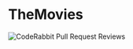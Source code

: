 # TheMovies

![CodeRabbit Pull Request Reviews](https://img.shields.io/coderabbit/prs/github/PeterBech/TheMovies?utm_source=oss&utm_medium=github&utm_campaign=PeterBech%2FTheMovies&labelColor=171717&color=FF570A&link=https%3A%2F%2Fcoderabbit.ai&label=CodeRabbit+Reviews)

